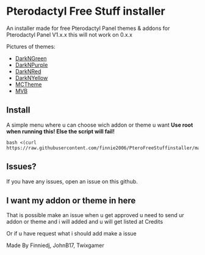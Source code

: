 # Pterodactyl Free Stuff installer
An installer made for free Pterodactyl Panel themes & addons for Pterodactyl Panel V1.x.x this will not work on 0.x.x

Pictures of themes:
- [DarkNGreen](https://github.com/finnie2006/PteroFreeStuffinstaller/blob/main/theme-images/darkngreen.md)
- [DarkNPurple](https://github.com/finnie2006/PteroFreeStuffinstaller/blob/main/theme-images/darknpurple.md)
- [DarkNRed](https://github.com/finnie2006/PteroFreeStuffinstaller/blob/main/theme-images/darknred.md)
- [DarkNYellow](https://github.com/finnie2006/PteroFreeStuffinstaller/blob/main/theme-images/darknyellow.md)
- [MCTheme](https://github.com/finnie2006/PteroFreeStuffinstaller/blob/main/theme-images/mctheme.md)
- [MVB](https://github.com/finnie2006/PteroFreeStuffinstaller/blob/main/theme-images/mvb.md)
  
## Install
A simple menu where u can choose wich addon or theme u want
**Use root when running this! Else the script will fail!**  
```
bash <(curl https://raw.githubusercontent.com/finnie2006/PteroFreeStuffinstaller/main/resources/script.sh)
```

## Issues?
If you have any issues, open an issue on this github.

## I want my addon or theme in here
That is possible make an issue when u get approved u need to send ur addon or theme and i will added and u will get listed at Credits

Or if u have request what i should add make a issue


Made By Finniedj, JohnB17, Twixgamer
